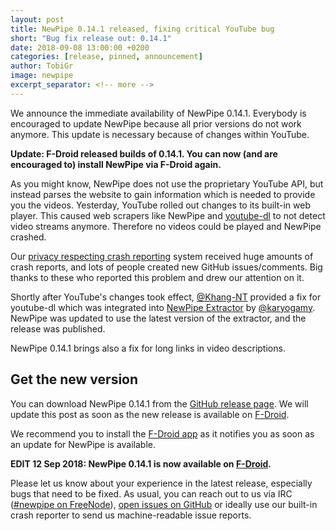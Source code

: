 ```yaml
---
layout: post
title: NewPipe 0.14.1 released, fixing critical YouTube bug
short: "Bug fix release out: 0.14.1"
date: 2018-09-08 13:00:00 +0200
categories: [release, pinned, announcement]
author: TobiGr
image: newpipe
excerpt_separator: <!-- more -->
---
```


We announce the immediate availability of NewPipe 0.14.1. Everybody is encouraged to update NewPipe because all prior versions do not work anymore. This update is necessary because of changes within YouTube.

**Update: F-Droid released builds of 0.14.1. You can now (and are encouraged to) install NewPipe via F-Droid again.**

<!-- more -->

As you might know, NewPipe does not use the proprietary YouTube API, but instead parses the website to gain information which is needed to provide you the videos. Yesterday, YouTube rolled out changes to its built-in web player. This caused web scrapers like NewPipe and [youtube-dl](https://github.com/rg3/youtube-dl/) to not detect video streams anymore.
Therefore no videos could be played and NewPipe crashed.

Our [privacy respecting crash reporting](https://github.com/TeamNewPipe/CrashReportImporter) system received huge amounts of crash reports, and lots of people created new GitHub issues/comments. Big thanks to these who reported this problem and drew our attention on it.

Shortly after YouTube's changes took effect, [@Khang-NT](https://github.com/Khang-NT) provided a fix for youtube-dl which was integrated into [NewPipe Extractor](https://github.com/TeamNewPipe/NewPipeExtractor) by [@karyogamy](https://github.com/karyogamy). NewPipe was updated to use the latest version of the extractor, and the release was published.

NewPipe 0.14.1 brings also a fix for long links in video descriptions.


## Get the new version

You can download NewPipe 0.14.1 from the [GitHub release page](https://github.com/TeamNewPipe/NewPipe/releases/tag/v0.14.1). We will update this post as soon as the new release is available on [F-Droid](https://f-droid.org).

We recommend you to install the [F-Droid app](https://f-droid.org/) as it notifies you as soon as an update for NewPipe is available.

**EDIT 12 Sep 2018: NewPipe 0.14.1 is now available on [F-Droid](https://f-droid.org/packages/org.schabi.newpipe/).**

Please let us know about your experience in the latest release, especially bugs that need to be fixed. As usual, you can reach out to us via IRC ([#newpipe on FreeNode](https://webchat.freenode.net/?channels=newpipe)), [open issues on GitHub](https://github.com/TeamNewPipe/NewPipe/issues/new) or ideally use our built-in crash reporter to send us machine-readable issue reports.
